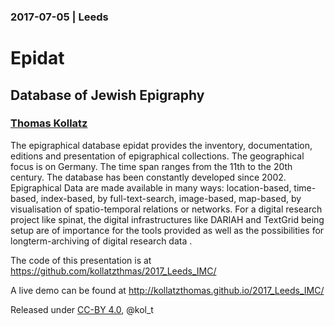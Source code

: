 ### 2017-07-05 | Leeds

# Epidat

## Database of Jewish Epigraphy


### [Thomas Kollatz](http://orcid.org/0000-0003-1904-1841) 

The epigraphical database epidat provides the inventory, documentation, editions and presentation of epigraphical collections. The geographical focus is on Germany. The time span ranges from the 11th to the 20th century. The database has been constantly developed since 2002. Epigraphical Data are made available in many ways: location-based, time-based, index-based, by full-text-search, image-based, map-based, by visualisation of spatio-temporal relations or networks. For a digital research project like spinat, the digital infrastructures like DARIAH and TextGrid being setup are of importance for the tools provided as well as the possibilities for longterm-archiving of digital research data . 

The code of this presentation is at https://github.com/kollatzthmas/2017_Leeds_IMC/

A live demo can be found at http://kollatzthomas.github.io/2017_Leeds_IMC/

Released under [CC-BY 4.0](https://creativecommons.org/licenses/by/4.0/), @kol_t
